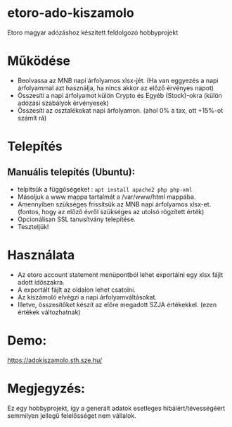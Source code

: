 # etoro-ado-kiszamolo
Etoro magyar adózáshoz készített feldolgozó hobbyprojekt 

# Működése
* Beolvassa az MNB napi árfolyamos xlsx-jét. (Ha van eggyezés a napi árfolyammal azt használja, ha nincs akkor az előző érvényes napot)
* Összesíti a napi árfolyamot külön Crypto és Egyéb (Stock)-okra (külön adózási szabályok érvényesek)
* Összesíti az osztalékokat napi árfolyamon. (ahol 0% a tax, ott +15%-ot számít rá)

# Telepítés
## Manuális telepítés (Ubuntu):

* telpítsük a függőségeket :
`apt install apache2 php php-xml`
* Másoljuk a www mappa tartalmát a /var/www/html mappába.
* Amennyiben szükséges frissítsük az MNB napi árfolyamos xlsx-et. (fontos, hogy az előző évről szükséges az utolsó rögzített érték)
* Opcionálisan SSL tanusítvány telepítése.
* Teszteljük!

# Használata
* Az etoro account statement menüpontból lehet exportálni egy xlsx fájlt adott időszakra.
* A exportált fájlt az oldalon lehet csatolni. 
* Az kiszámoló elvégzi a napi árfolyamváltásokat.
* Illetve, összesítőket készít az előre megadott SZJA értékekkel. (ezen értékek változhatnak)

# Demo:
https://adokiszamolo.sth.sze.hu/

# Megjegyzés:
Ez egy hobbyprojekt, így a generált adatok esetleges hibáiért/tévességéért semmilyen jellegű felelősséget nem vállalok.
